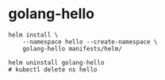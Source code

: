 # golang-hello

```
helm install \
    --namespace hello --create-namespace \
    golang-hello manifests/helm/
```

```
helm uninstall golang-hello
# kubectl delete ns hello
```